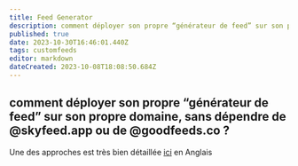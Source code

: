 ```yaml
---
title: Feed Generator
description: comment déployer son propre “générateur de feed” sur son propre domaine
published: true
date: 2023-10-30T16:46:01.440Z
tags: customfeeds
editor: markdown
dateCreated: 2023-10-08T18:08:50.684Z
---
```


## comment déployer son propre “générateur de feed” sur son propre domaine, sans dépendre de @skyfeed.app ou de @goodfeeds.co ?

Une des approches est très bien détaillée [ici](https://bossett.io/setting-up-bossetts-bluesky-feed-generator/) en Anglais
